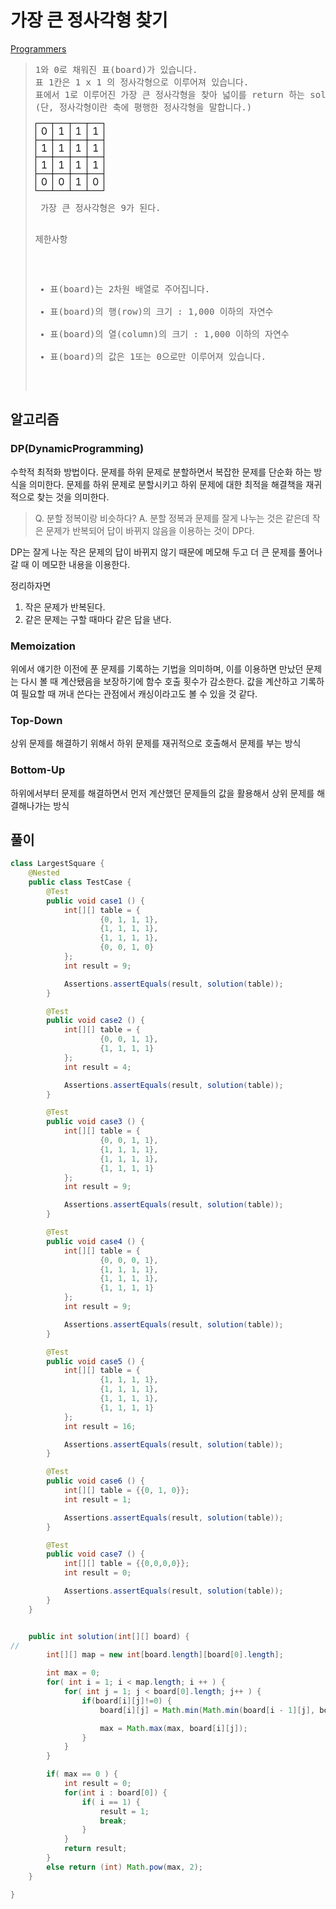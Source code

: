 # 가장 큰 정사각형 찾기

[Programmers](https://school.programmers.co.kr/learn/courses/30/lessons/12905)

> <pre>
> 1와 0로 채워진 표(board)가 있습니다.
> 표 1칸은 1 x 1 의 정사각형으로 이루어져 있습니다.
> 표에서 1로 이루어진 가장 큰 정사각형을 찾아 넓이를 return 하는 solution 함수를 완성해 주세요.
> (단, 정사각형이란 축에 평행한 정사각형을 말합니다.)
> </pre>
> 
> <table>
>     <tr>
>         <td style="width:10px; height:10px; border:1px black solid; background-color:white; text-align:center;">0</td>
>         <td style="width:10px; height:10px; border:1px black solid; background-color:white; text-align:center;">1</td>
>         <td style="width:10px; height:10px; border:1px black solid; background-color:white; text-align:center;">1</td>
>         <td style="width:10px; height:10px; border:1px black solid; background-color:white; text-align:center;">1</td>
>     </tr>
>     <tr>
>         <td style="width:10px; height:10px; border:1px black solid; background-color:white; text-align:center;">1</td>
>         <td style="width:10px; height:10px; border:1px black solid; background-color:white; text-align:center;">1</td>
>         <td style="width:10px; height:10px; border:1px black solid; background-color:white; text-align:center;">1</td>
>         <td style="width:10px; height:10px; border:1px black solid; background-color:white; text-align:center;">1</td>
>     </tr>
>     <tr>
>         <td style="width:10px; height:10px; border:1px black solid; background-color:white; text-align:center;">1</td>
>         <td style="width:10px; height:10px; border:1px black solid; background-color:white; text-align:center;">1</td>
>         <td style="width:10px; height:10px; border:1px black solid; background-color:white; text-align:center;">1</td>
>         <td style="width:10px; height:10px; border:1px black solid; background-color:white; text-align:center;">1</td>
>     </tr>
>     <tr>
>         <td style="width:10px; height:10px; border:1px black solid; background-color:white; text-align:center;">0</td>
>         <td style="width:10px; height:10px; border:1px black solid; background-color:white; text-align:center;">0</td>
>         <td style="width:10px; height:10px; border:1px black solid; background-color:white; text-align:center;">1</td>
>         <td style="width:10px; height:10px; border:1px black solid; background-color:white; text-align:center;">0</td>
>     </tr>
> </table>
> <pre>
>  가장 큰 정사각형은 9가 된다.
> 
> 제한사항
> - 표(board)는 2차원 배열로 주어집니다.
> - 표(board)의 행(row)의 크기 : 1,000 이하의 자연수
> - 표(board)의 열(column)의 크기 : 1,000 이하의 자연수
> - 표(board)의 값은 1또는 0으로만 이루어져 있습니다.
> </pre>

## 알고리즘

### DP(DynamicProgramming)

수학적 최적화 방법이다. 문제를 하위 문제로 분할하면서 복잡한 문제를 단순화 하는 방식을 의미한다.
문제를 하위 문제로 분할시키고 하위 문제에 대한 최적을 해결책을 재귀적으로 찾는 것을 의미한다.

> Q. 분할 정복이랑 비슷하다?
> A. 분할 정복과 문제를 잘게 나누는 것은 같은데 작은 문제가 반복되어 답이 바뀌지 않음을 이용하는 것이
> DP다.

DP는 잘게 나눈 작은 문제의 답이 바뀌지 않기 때문에 메모해 두고 더 큰 문제를 풀어나갈 때 이 메모한 내용을 이용한다.

정리하자면 
1. 작은 문제가 반복된다.
2. 같은 문제는 구할 때마다 같은 답을 낸다.

### Memoization
 
위에서 얘기한 이전에 푼 문제를 기록하는 기법을 의미하며, 이를 이용하면 만났던 문제는 다시 볼 때 계산됐음을
보장하기에 함수 호출 횟수가 감소한다. 값을 계산하고 기록하여 필요할 때 꺼내 쓴다는 관점에서 캐싱이라고도 볼 수 있을 것 같다.

### Top-Down
상위 문제를 해결하기 위해서 하위 문제를 재귀적으로 호출해서 문제를 부는 방식

### Bottom-Up
하위에서부터 문제를 해결하면서 먼저 계산했던 문제들의 값을 활용해서 상위 문제를 해결해나가는 방식

## 풀이

```java
class LargestSquare {
    @Nested
    public class TestCase {
        @Test
        public void case1 () {
            int[][] table = {
                    {0, 1, 1, 1},
                    {1, 1, 1, 1},
                    {1, 1, 1, 1},
                    {0, 0, 1, 0}
            };
            int result = 9;

            Assertions.assertEquals(result, solution(table));
        }

        @Test
        public void case2 () {
            int[][] table = {
                    {0, 0, 1, 1},
                    {1, 1, 1, 1}
            };
            int result = 4;

            Assertions.assertEquals(result, solution(table));
        }

        @Test
        public void case3 () {
            int[][] table = {
                    {0, 0, 1, 1},
                    {1, 1, 1, 1},
                    {1, 1, 1, 1},
                    {1, 1, 1, 1}
            };
            int result = 9;

            Assertions.assertEquals(result, solution(table));
        }

        @Test
        public void case4 () {
            int[][] table = {
                    {0, 0, 0, 1},
                    {1, 1, 1, 1},
                    {1, 1, 1, 1},
                    {1, 1, 1, 1}
            };
            int result = 9;

            Assertions.assertEquals(result, solution(table));
        }

        @Test
        public void case5 () {
            int[][] table = {
                    {1, 1, 1, 1},
                    {1, 1, 1, 1},
                    {1, 1, 1, 1},
                    {1, 1, 1, 1}
            };
            int result = 16;

            Assertions.assertEquals(result, solution(table));
        }

        @Test
        public void case6 () {
            int[][] table = {{0, 1, 0}};
            int result = 1;

            Assertions.assertEquals(result, solution(table));
        }

        @Test
        public void case7 () {
            int[][] table = {{0,0,0,0}};
            int result = 0;

            Assertions.assertEquals(result, solution(table));
        }
    }


    public int solution(int[][] board) {
//
        int[][] map = new int[board.length][board[0].length];

        int max = 0;
        for( int i = 1; i < map.length; i ++ ) {
            for( int j = 1; j < board[0].length; j++ ) {
                if(board[i][j]!=0) {
                    board[i][j] = Math.min(Math.min(board[i - 1][j], board[i][j - 1]), board[i - 1][j - 1]) + 1;

                    max = Math.max(max, board[i][j]);
                }
            }
        }

        if( max == 0 ) {
            int result = 0;
            for(int i : board[0]) {
                if( i == 1) {
                    result = 1;
                    break;
                }
            }
            return result;
        }
        else return (int) Math.pow(max, 2);
    }

}
```